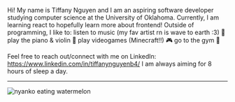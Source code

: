 Hi! My name is Tiffany Nguyen and I am an aspiring software developer studying computer science at the University of Oklahoma. Currently, I am learning react to hopefully learn more about frontend! 
Outside of programming, I like to: 
  listen to music (my fav artist rn is wave to earth :3) 🎵
  play the piano & violin 🎻
  play videogames (Minecraft!!) 🎮
  go to the gym 💪

Feel free to reach out/connect with me on LinkedIn: https://www.linkedin.com/in/tiffanynguyenb4/
I am always aiming for 8 hours of sleep a day.  

***
  
![nyanko eating watermelon](https://github.com/tiffanybnguyen/tiffanybnguyen/assets/143210641/375f353a-88fe-4c50-9cfe-4ba03a7e7e83)
